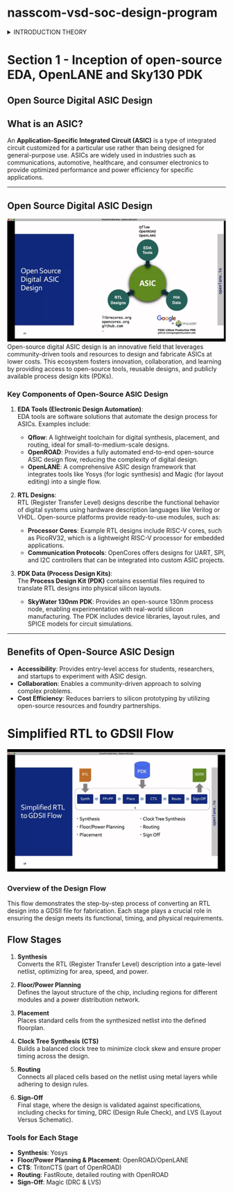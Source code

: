 # nasscom-vsd-soc-design-program
<details>
<summary>INTRODUCTION THEORY </summary>
  
 # Digital VLSI SoC/Physical Design Overview
   ![image alt](https://github.com/Vansh0917/nasscom-vsd-soc-design-program/blob/main/Screenshot%202025-01-23%20181617.png?raw=true)
  
   Key Steps in the Design Flow:

1. **RTL Architect**: Defines high-level architecture and specifications.
2. **Soft Copy of the Hardware**: Creates RTL (Verilog/VHDL) representation.
3. **SoC Design Flow**:
   - Processor
   - Peripherals/IPs 
   - Gate Level Netlist (synth P1)
   - Macros (synth RTL)
   - Analog IPs (func RTL)
   - SoC Integration
4. **ASIC Design Synthesis**: Translates RTL to gate-level netlist, optimizes.
5. **Floorplanning, Placement, CTS, Routing**: Defines chip layout, optimizes physical implementation.
6. **DRC/LVS Checks**: Design Rule Checks, Layout Versus Schematic verification.
7. **Testbench in C/C++**: Verifies design functionality.
8. **RTL2GDS**: Generates final GDSII layout.
The overall flow transforms RTL specifications into a physically implemented SoC design.
## VLSI Concepts Overview
![image alt](https://github.com/Vansh0917/nasscom-vsd-soc-design-program/blob/main/Screenshot%202025-01-23%20183852.png?raw=true)

 Overview of key VLSI concepts related to board diagrams, focusing on essential components and their functions in integrated circuit design.

 ## Package (QFN 48)
- **QFN**: Quad Flat No-lead package, a surface-mount IC package.
- **Pin Count**: The "48" indicates the package has 48 pins/leads.
- **Design Features**: QFN packages have flat, exposed metal pads on the bottom, allowing for a compact design and improved thermal performance.
![image alt](https://github.com/Vansh0917/nasscom-vsd-soc-design-program/blob/main/Screenshot%202025-01-23%20185133.png?raw=true)
## Wire Bonds
- **Functionality**: Thin metallic wires that electrically connect the die (chip) to the package pads.
- **Importance**: They establish signal and power connections between the integrated circuit and the package.
![image alt](https://github.com/Vansh0917/nasscom-vsd-soc-design-program/blob/main/Screenshot%202025-01-23%20185220.png?raw=true)
## Pads
- **Role**: Metal contact points on the die that connect with wire bonds.
- **Purpose**: Facilitate electrical routing and interconnections among various components on the chip.
## Core and Die
- **Core**: The central processing unit (CPU) of the chip where primary logic and functionality reside.
- **Die**: The physical semiconductor material that houses the core, transistors, and other necessary circuitry.
![image alt](https://github.com/Vansh0917/nasscom-vsd-soc-design-program/blob/main/Screenshot%202025-01-23%20185234.png?raw=true)
## Foundry IPs and Macros
- **Foundry IPs**: Pre-designed circuit blocks provided by semiconductor foundries, verified for functionality.
- **Macros**: Larger, complex IP blocks that can be reused across multiple chip designs, enhancing design efficiency.
## SDRAM Chip
- **Definition**: Synchronous Dynamic Random Access Memory (SDRAM), a type of volatile memory used in systems.
- **Functionality**: Provides high-speed, temporary data storage necessary for processors or System-on-Chip (SoC) architectures.
![image alt](https://github.com/Vansh0917/nasscom-vsd-soc-design-program/blob/main/Screenshot%202025-01-23%20185257.png?raw=true)

**In a typical board diagram for an SoC design:**
- The processor/SoC interfaces with multiple peripherals.
- Memory components like SDRAM are connected for data storage.
- External interfaces such as I2C, OSPI, UART, and GPIO allow communication with other devices.
- The JTAG-UART block is crucial for programming and debugging purposes.

 ![image alt](https://github.com/Vansh0917/nasscom-vsd-soc-design-program/blob/main/Screenshot%202025-01-23%20192215.png?raw=true )
## Key Concepts
* **Compiler input:** The source code written in a high-level programming language (e.g., C)
* **Compiler output:** Assembly language instructions
* **Assembler output:** Machine code (binary instructions)
* **RISC-V assembly language program:** A program written in a low-level language for the RISC-V architecture.
* **Chip layout:** Shows the layout of components on a computer chip.
## Overall Process
* Compiling C code into assembly language.
* Assembling assembly code into machine code.
* Loading and executing the machine code on the hardware.
* System software helps in managing and controlling the execution of the program. 

</details>

# Section 1 - Inception of open-source EDA, OpenLANE and Sky130 PDK
## Open Source Digital ASIC Design

## What is an ASIC?

An **Application-Specific Integrated Circuit (ASIC)** is a type of integrated circuit customized for a particular use rather than being designed for general-purpose use. ASICs are widely used in industries such as communications, automotive, healthcare, and consumer electronics to provide optimized performance and power efficiency for specific applications.

---

## Open Source Digital ASIC Design
![image alt](https://github.com/Vansh0917/nasscom-vsd-soc-design-program/blob/main/Screenshot%202025-01-23%20214026.png?raw=true)
Open-source digital ASIC design is an innovative field that leverages community-driven tools and resources to design and fabricate ASICs at lower costs. This ecosystem fosters innovation, collaboration, and learning by providing access to open-source tools, reusable designs, and publicly available process design kits (PDKs).

### Key Components of Open-Source ASIC Design

1. **EDA Tools (Electronic Design Automation)**:  
   EDA tools are software solutions that automate the design process for ASICs. Examples include:  
   - **Qflow**: A lightweight toolchain for digital synthesis, placement, and routing, ideal for small-to-medium-scale designs.  
   - **OpenROAD**: Provides a fully automated end-to-end open-source ASIC design flow, reducing the complexity of digital design.  
   - **OpenLANE**: A comprehensive ASIC design framework that integrates tools like Yosys (for logic synthesis) and Magic (for layout editing) into a single flow.

2. **RTL Designs**:  
   RTL (Register Transfer Level) designs describe the functional behavior of digital systems using hardware description languages like Verilog or VHDL. Open-source platforms provide ready-to-use modules, such as:
   - **Processor Cores**: Example RTL designs include RISC-V cores, such as PicoRV32, which is a lightweight RISC-V processor for embedded applications.  
   - **Communication Protocols**: OpenCores offers designs for UART, SPI, and I2C controllers that can be integrated into custom ASIC projects.

3. **PDK Data (Process Design Kits)**:  
   The **Process Design Kit (PDK)** contains essential files required to translate RTL designs into physical silicon layouts.  
   - **SkyWater 130nm PDK**: Provides an open-source 130nm process node, enabling experimentation with real-world silicon manufacturing. The PDK includes device libraries, layout rules, and SPICE models for circuit simulations.

---

## Benefits of Open-Source ASIC Design

- **Accessibility**: Provides entry-level access for students, researchers, and startups to experiment with ASIC design.
- **Collaboration**: Enables a community-driven approach to solving complex problems.
- **Cost Efficiency**: Reduces barriers to silicon prototyping by utilizing open-source resources and foundry partnerships.

# Simplified RTL to GDSII Flow
![image alt](https://github.com/Vansh0917/nasscom-vsd-soc-design-program/blob/main/Screenshot%202025-01-23%20214049.png?raw=true)

### Overview of the Design Flow
This flow demonstrates the step-by-step process of converting an RTL design into a GDSII file for fabrication. Each stage plays a crucial role in ensuring the design meets its functional, timing, and physical requirements.

## Flow Stages

1. **Synthesis**  
   Converts the RTL (Register Transfer Level) description into a gate-level netlist, optimizing for area, speed, and power.

2. **Floor/Power Planning**  
   Defines the layout structure of the chip, including regions for different modules and a power distribution network.

3. **Placement**  
   Places standard cells from the synthesized netlist into the defined floorplan.

4. **Clock Tree Synthesis (CTS)**  
   Builds a balanced clock tree to minimize clock skew and ensure proper timing across the design.

5. **Routing**  
   Connects all placed cells based on the netlist using metal layers while adhering to design rules.

6. **Sign-Off**  
   Final stage, where the design is validated against specifications, including checks for timing, DRC (Design Rule Check), and LVS (Layout Versus Schematic).


### Tools for Each Stage

- **Synthesis**: Yosys  
- **Floor/Power Planning & Placement**: OpenROAD/OpenLANE  
- **CTS**: TritonCTS (part of OpenROAD)  
- **Routing**: FastRoute, detailed routing with OpenROAD  
- **Sign-Off**: Magic (DRC & LVS)




